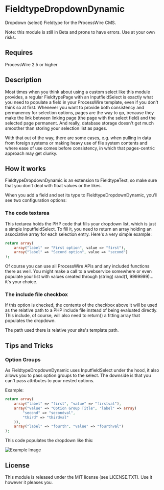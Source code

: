# FieldtypeDropdownDynamic

Dropdown (select) Fieldtype for the ProcessWire CMS.

Note: this module is still in Beta and prone to have errors. Use at your own risks.

## Requires

ProcessWire 2.5 or higher

## Description

Most times when you think about using a custom select like this module provides,
a regular FieldtypePage with an InputfieldSelect is exactly what you need to populate
a field in your ProcessWire template, even if you don't think so at first. Whenever
you want to provide both consistency and permanency for selection options, pages are
the way to go, because they make the link between linking page (the page with the
select field) and the selected page permanent. And really, database storage
doesn't get much smoother than storing your selection list as pages.

With that out of the way, there are some cases, e.g. when pulling in data from
foreign systems or making heavy use of file system contents and where ease of
use comes before consistency, in which that pages-centric approach may get clunky.

## How it works

FieldtypeDropdownDynamic is an extension to FieldtypeText, so make sure that you
don't deal with float values or the likes.

When you add a field and set its type to FieldtypeDropdownDynamic, you'll see two
configuration options:

### The code textarea

This textarea holds the PHP code that fills your dropdown list, which is just
a simple InputfieldSelect. To fill it, you need to return an array holding
an associative array for each selection entry. Here's a very simple example:

```php
return array(
	array("label" => "First option", value => "first"),
	array("label" => "Second option", value => "second")
);
```

Of course you can use all ProcessWire APIs and any included functions there as
well. You might make a call to a webservice somewhere or even populate your
list with values created through (string) rand(1, 9999999)... it's your choice.

### The include file checkbox

If this option is checked, the contents of the checkbox above it will be used
as the relative path to a PHP include file instead of being evaluated directly.
This include, of course, will also need to return() a fitting array that populates
the dropdown.

The path used there is relative your site's template path.

## Tips and Tricks

### Option Groups

As FieldtypeDropdownDynamic uses InputfieldSelect under the hood, it also allows
you to pass option groups to the select. The downside is that you can't pass
attributes to your nested options.

Example:

```php
return array(
	array("label" => "first", "value" => "firstval"),
	array("value" => "Option Group Title", "label" => array(
		"second" => "secondval",
		"third" => "thirdval"
	)),
	array("label" => "fourth", "value" => "fourthval")
);
```

This code populates the dropdown like this:

![Example Image](https://bitpoet.github.io/img/dddynexample1.png)

## License

This module is released under the MIT license (see LICENSE.TXT). Use it however it
pleases you.
